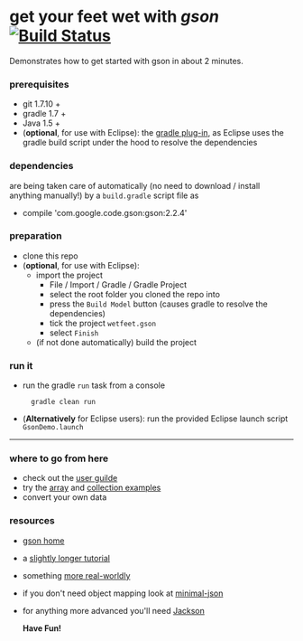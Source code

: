 # get your feet wet with *gson*    [![Build Status](https://travis-ci.org/wetfeet-tutorials/wetfeet.gson.png?branch=master)](https://travis-ci.org/wetfeet-tutorials/wetfeet.gson)  

Demonstrates how to get started with gson in about 2 minutes.  
 

### prerequisites

* git 1.7.10 +
* gradle 1.7 +
* Java 1.5 +
* (**optional**, for use with Eclipse): the [gradle plug-in](https://marketplace.eclipse.org/content/gradle-integration-eclipse), as Eclipse uses the gradle build script under the hood to resolve the dependencies
 
### dependencies

are being taken care of automatically (no need to download / install anything manually!) by a `build.gradle` script file as 
 
 * compile 'com.google.code.gson:gson:2.2.4'


### preparation

* clone this repo
* (**optional**, for use with Eclipse): 
    * import the project
        *  File / Import / Gradle / Gradle Project 
        *  select the root folder you cloned the repo into
        *  press the `Build Model` button (causes gradle to resolve the dependencies)
        *  tick the project `wetfeet.gson`
        *  select `Finish`
    * (if not done automatically) build the project  

### run it

* run the gradle `run` task from a console 

        gradle clean run 

* (**Alternatively** for Eclipse users): run the provided Eclipse launch script `GsonDemo.launch`
 
___

### where to go from here

* check out the [user guilde](https://sites.google.com/site/gson/gson-user-guide)  
* try the [array](https://sites.google.com/site/gson/gson-user-guide#TOC-Array-Examples) and [collection examples](https://sites.google.com/site/gson/gson-user-guide#TOC-Collections-Examples)
* convert your own data


### resources

* [gson home](http://code.google.com/p/google-gson/)
* a [slightly longer tutorial](http://www.mkyong.com/java/how-do-convert-java-object-to-from-json-format-gson-api/)
* something [more real-worldly](http://www.codeproject.com/Articles/604719/Java-JSON-mapping-with-GSON)
* if you don't need object mapping look at [minimal-json](https://github.com/ralfstx/minimal-json)
* for anything more advanced you'll need [Jackson](https://github.com/FasterXML/jackson)

    **Have Fun!**
